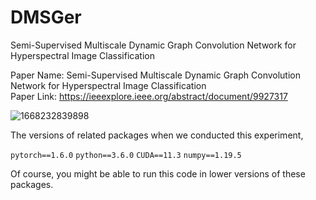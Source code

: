 # DMSGer
Semi-Supervised Multiscale Dynamic Graph Convolution Network for Hyperspectral Image Classification  

Paper Name: Semi-Supervised Multiscale Dynamic Graph Convolution Network for Hyperspectral Image Classification  
Paper Link: https://ieeexplore.ieee.org/abstract/document/9927317  

![1668232839898](https://user-images.githubusercontent.com/74549002/201459834-b5cea107-8579-4448-885e-6ad9a397f359.jpg)  

The versions of related packages when we conducted this experiment,

  ```pytorch==1.6.0```
  ```python==3.6.0```
  ```CUDA==11.3```
  ```numpy==1.19.5```

Of course, you might be able to run this code in lower versions of these packages.
